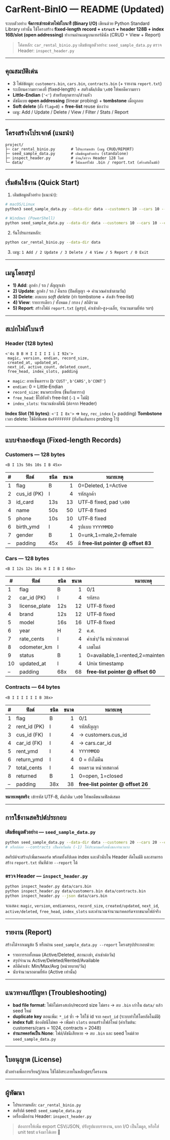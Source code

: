# CarRent‑BinIO — README (Updated)

ระบบตัวอย่าง **จัดการเช่ารถด้วยไฟล์ไบนารี (Binary I/O)** เขียนด้วย Python Standard Library เท่านั้น ใช้โครงสร้าง **fixed‑length record + `struct` + header 128B + index 16B/slot (open addressing)** ทำงานผ่านเมนูบนเทอร์มินัล (CRUD + View + Report)

> โค้ดหลัก: `car_rental_binio.py`
> เติมข้อมูลตัวอย่าง: `seed_sample_data.py`
> ตรวจ Header: `inspect_header.py`

---

## คุณสมบัติเด่น

* 3 ไฟล์ข้อมูล: `customers.bin`, `cars.bin`, `contracts.bin` (+ รายงาน `report.txt`)
* ระเบียนความยาวคงที่ (fixed‑length) + สตริงตัด/เติม `\x00` ให้พอดีความยาว
* **Little‑Endian** (`'<'`) สำหรับทุกตาราง/ส่วนหัว
* ดัชนีแบบ **open addressing** (linear probing) + **tombstone** เมื่อถูกลบ
* **Soft delete** (ตั้ง `flag=0`) + **free‑list** reuse ช่องว่าง
* เมนู: Add / Update / Delete / View / Filter / Stats / Report

---

## โครงสร้างโปรเจกต์ (แนะนำ)

```
project/
├─ car_rental_binio.py       # โปรแกรมหลัก (เมนู CRUD/REPORT)
├─ seed_sample_data.py       # เติมข้อมูลตัวอย่าง (standalone)
├─ inspect_header.py         # อ่าน/ตรวจ Header 128 ไบต์
└─ data/                     # โฟลเดอร์ไฟล์ .bin / report.txt (สร้างอัตโนมัติ)
```

---

## เริ่มต้นใช้งาน (Quick Start)

1. เติมข้อมูลตัวอย่าง (แนะนำ):

```bash
# macOS/Linux
python3 seed_sample_data.py --data-dir data --customers 10 --cars 10 --contracts 5 --report

# Windows (PowerShell)
python seed_sample_data.py --data-dir data --customers 10 --cars 10 --contracts 5 --report
```

2. รันโปรแกรมหลัก:

```bash
python car_rental_binio.py --data-dir data
```

3. เมนู: `1 Add / 2 Update / 3 Delete / 4 View / 5 Report / 0 Exit`

---

## เมนูโดยสรุป

* **1) Add**: ลูกค้า / รถ / สัญญาเช่า
* **2) Update**: ลูกค้า / รถ / คืนรถ (ปิดสัญญา → คำนวณค่าเช่าตามวัน)
* **3) Delete**: ลบแบบ *soft delete* (ทำ tombstone + ส่งเข้า free‑list)
* **4) View**: รายการเดียว / ทั้งหมด / กรอง / สถิติรวม
* **5) Report**: สร้างไฟล์ `report.txt` (ดูสรุป, ค่าเช่าต่ำ‑สูง‑เฉลี่ย, จำนวนตามยี่ห้อ ฯลฯ)

---

## สเปกไฟล์ไบนารี

### Header (128 bytes)

```
<'4s B B H I I I I I i I 92x'>
 magic, version, endian, record_size,
 created_at, updated_at,
 next_id, active_count, deleted_count,
 free_head, index_slots, padding
```

* `magic`: ลายเซ็นตาราง (`b'CUST'`, `b'CARS'`, `b'CONT'`)
* `endian`: 0 = Little‑Endian
* `record_size`: ขนาดระเบียน (ขึ้นกับตาราง)
* `free_head`: ชี้ไปยังหัว free‑list (`-1` = ไม่มี)
* `index_slots`: จำนวนช่องดัชนี (ต่อจาก Header)

**Index Slot (16 bytes)**: `<'I I 8x'>` ⇒ `key`, `rec_index` (+ padding)
**Tombstone** เวลา delete: ใช้คีย์พิเศษ `0xFFFFFFFF` (ยังกันเส้นทาง probing ไว้)

---

## แบบจำลองข้อมูล (Fixed‑length Records)

### Customers — 128 bytes

`<B I 13s 50s 10s I B 45x>`

| # | ฟิลด์        | ชนิด | ขนาด | หมายเหตุ                             |
| - | ------------ | ---- | ---: | ------------------------------------ |
| 1 | flag         | B    |    1 | 0=Deleted, 1=Active                  |
| 2 | cus\_id (PK) | I    |    4 | รหัสลูกค้า                           |
| 3 | id\_card     | 13s  |   13 | UTF‑8 fixed, pad `\x00`              |
| 4 | name         | 50s  |   50 | UTF‑8 fixed                          |
| 5 | phone        | 10s  |   10 | UTF‑8 fixed                          |
| 6 | birth\_ymd   | I    |    4 | รูปแบบ `YYYYMMDD`                    |
| 7 | gender       | B    |    1 | 0=unk,1=male,2=female                |
| – | padding      | 45x  |   45 | มี **free‑list pointer @ offset 83** |

### Cars — 128 bytes

`<B I 12s 12s 16s H I I B I 68x>`

| #  | ฟิลด์          | ชนิด | ขนาด | หมายเหตุ                                     |
| -- | -------------- | ---- | ---: | -------------------------------------------- |
| 1  | flag           | B    |    1 | 0/1                                          |
| 2  | car\_id (PK)   | I    |    4 | รหัสรถ                                       |
| 3  | license\_plate | 12s  |   12 | UTF‑8 fixed                                  |
| 4  | brand          | 12s  |   12 | UTF‑8 fixed                                  |
| 5  | model          | 16s  |   16 | UTF‑8 fixed                                  |
| 6  | year           | H    |    2 | ค.ศ.                                         |
| 7  | rate\_cents    | I    |    4 | ค่าเช่า/วัน หน่วยสตางค์                      |
| 8  | odometer\_km   | I    |    4 | เลขไมล์                                      |
| 9  | status         | B    |    1 | 0=available,1=rented,2=maintenance,3=retired |
| 10 | updated\_at    | I    |    4 | Unix timestamp                               |
| –  | padding        | 68x  |   68 | **free‑list pointer @ offset 60**            |

### Contracts — 64 bytes

`<B I I I I I I B 38x>`

| # | ฟิลด์         | ชนิด | ขนาด | หมายเหตุ                          |
| - | ------------- | ---- | ---: | --------------------------------- |
| 1 | flag          | B    |    1 | 0/1                               |
| 2 | rent\_id (PK) | I    |    4 | รหัสสัญญา                         |
| 3 | cus\_id (FK)  | I    |    4 | → customers.cus\_id               |
| 4 | car\_id (FK)  | I    |    4 | → cars.car\_id                    |
| 5 | rent\_ymd     | I    |    4 | `YYYYMMDD`                        |
| 6 | return\_ymd   | I    |    4 | 0 = ยังไม่คืน                     |
| 7 | total\_cents  | I    |    4 | ยอดรวม หน่วยสตางค์                |
| 8 | returned      | B    |    1 | 0=open, 1=closed                  |
| – | padding       | 38x  |   38 | **free‑list pointer @ offset 26** |

**หมายเหตุสตริง**: เข้ารหัส UTF‑8, ตัด/เติม `\x00` ให้พอดีขนาดฟิลด์เสมอ

---

## การใช้งานสคริปต์ประกอบ

### เติมข้อมูลตัวอย่าง — `seed_sample_data.py`

```bash
python seed_sample_data.py --data-dir data --customers 20 --cars 20 --contracts 10 --report
# หรือปล่อย --contracts เป็นค่าเริ่มต้น (-1) ให้ประมาณครึ่งหนึ่งของจำนวนรถ
```

สคริปต์จะสร้าง/เพิ่มเรคคอร์ด พร้อมทั้งอัปเดต index และตัวนับใน Header อัตโนมัติ และสามารถสร้าง `report.txt` ทันทีด้วย `--report` ได้

### ตรวจ Header — `inspect_header.py`

```bash
python inspect_header.py data/cars.bin
python inspect_header.py data/customers.bin data/contracts.bin
python inspect_header.py --json data/cars.bin
```

จะแสดง: `magic`, `version`, `endianness`, `record_size`, `created/updated`, `next_id`, `active/deleted`, `free_head`, `index_slots` และคำนวณจำนวนเรคคอร์ดจากขนาดไฟล์จริง

---

## รายงาน (Report)

สร้างได้จากเมนูข้อ 5 หรือผ่าน `seed_sample_data.py --report` โครงสรุปประกอบด้วย:

* รายการรถทั้งหมด (Active/Deleted, สถานะเช่า, ค่าเช่าต่อวัน)
* สรุปจำนวน Active/Deleted/Rented/Available
* สถิติค่าเช่า: Min/Max/Avg (หน่วยบาท/วัน)
* นับจำนวนรถตามยี่ห้อ (Active เท่านั้น)

---

## แนวทางแก้ปัญหา (Troubleshooting)

* **bad file format**: ไฟล์ไม่ตรงสเปก/record size ไม่ตรง → ลบ `.bin` เก่าใน `data/` แล้ว seed ใหม่
* **duplicate key** ตอนเพิ่ม: `*_id` ซ้ำ → ให้ใช้ id จาก `next_id` (ระบบทำให้โดยอัตโนมัติ)
* **index full**: ช่องดัชนีไม่พอ → เพิ่มค่า `slots` ตอนสร้างไฟล์ใหม่ (ค่าเริ่มต้น: customers/cars = 1024, contracts = 2048)
* **อ่านเรคคอร์ดเป็น None**: ไฟล์/ดัชนีเสียหาย → ลบ `.bin` และ seed ใหม่ด้วย `seed_sample_data.py`

---

## ใบอนุญาต (License)

ตัวอย่างเพื่อการเรียนรู้/สอน ใช้ได้อิสระภายในหลักสูตร/โครงงาน

---

## ผู้พัฒนา

* โปรแกรมหลัก: `car_rental_binio.py`
* สคริปต์ seed: `seed_sample_data.py`
* เครื่องมืออ่าน Header: `inspect_header.py`

> ต้องการให้เพิ่ม export CSV/JSON, ปรับรูปแบบรายงาน, แยก I/O เป็นโมดูล, หรือใส่ unit test แจ้งมาได้เลย 🙂
